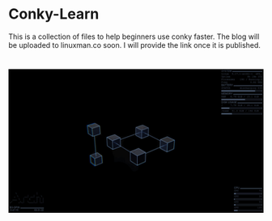 # Conky-Learn
This is a collection of files to help beginners use conky faster. The blog will be uploaded to linuxman.co soon. I will provide the link once it is published.
#

![This is an, image of conky](i3-conky-conf.jpg "Conky")
